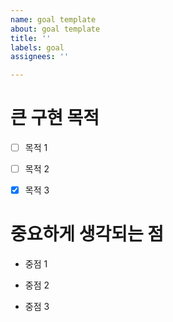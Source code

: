 ```yaml
---
name: goal template
about: goal template
title: ''
labels: goal
assignees: ''

---
```


# 큰 구현 목적 
- [ ] 목적 1

- [ ] 목적 2

- [x] 목적 3


# 중요하게 생각되는 점 
- 중점 1

- 중점 2

- 중점 3
